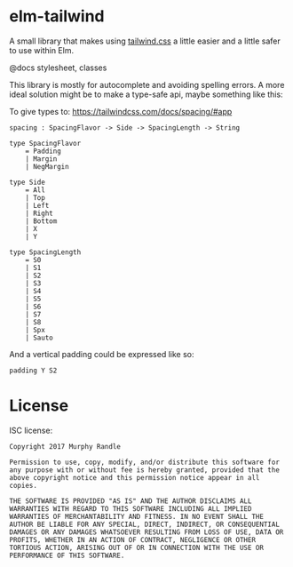 # elm-tailwind

A small library that makes using [tailwind.css](https://tailwindcss.com/) a little easier and a little safer to use within Elm.

@docs stylesheet, classes

This library is mostly for autocomplete and avoiding spelling errors. A more ideal solution might be to make a type-safe api, maybe something like this:

To give types to: <https://tailwindcss.com/docs/spacing/#app>

    spacing : SpacingFlavor -> Side -> SpacingLength -> String

    type SpacingFlavor
        = Padding
        | Margin
        | NegMargin

    type Side
        = All
        | Top
        | Left
        | Right
        | Bottom
        | X
        | Y

    type SpacingLength
        = S0
        | S1
        | S2
        | S3
        | S4
        | S5
        | S6
        | S7
        | S8
        | Spx
        | Sauto

And a vertical padding could be expressed like so:

`padding Y S2`

# License
 ISC license:
 
```
Copyright 2017 Murphy Randle

Permission to use, copy, modify, and/or distribute this software for any purpose with or without fee is hereby granted, provided that the above copyright notice and this permission notice appear in all copies.

THE SOFTWARE IS PROVIDED "AS IS" AND THE AUTHOR DISCLAIMS ALL WARRANTIES WITH REGARD TO THIS SOFTWARE INCLUDING ALL IMPLIED WARRANTIES OF MERCHANTABILITY AND FITNESS. IN NO EVENT SHALL THE AUTHOR BE LIABLE FOR ANY SPECIAL, DIRECT, INDIRECT, OR CONSEQUENTIAL DAMAGES OR ANY DAMAGES WHATSOEVER RESULTING FROM LOSS OF USE, DATA OR PROFITS, WHETHER IN AN ACTION OF CONTRACT, NEGLIGENCE OR OTHER TORTIOUS ACTION, ARISING OUT OF OR IN CONNECTION WITH THE USE OR PERFORMANCE OF THIS SOFTWARE.
```
